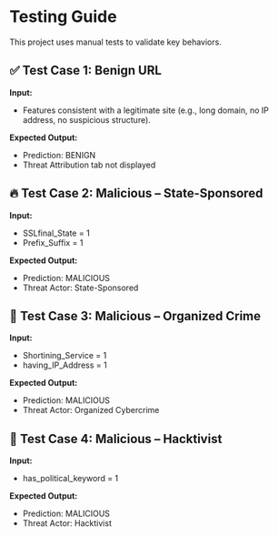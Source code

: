# Testing Guide

This project uses manual tests to validate key behaviors.

## ✅ Test Case 1: Benign URL

**Input:**
- Features consistent with a legitimate site (e.g., long domain, no IP address, no suspicious structure).

**Expected Output:**
- Prediction: BENIGN
- Threat Attribution tab not displayed

## 🔥 Test Case 2: Malicious – State-Sponsored

**Input:**
- SSLfinal_State = 1
- Prefix_Suffix = 1

**Expected Output:**
- Prediction: MALICIOUS
- Threat Actor: State-Sponsored

## 💸 Test Case 3: Malicious – Organized Crime

**Input:**
- Shortining_Service = 1
- having_IP_Address = 1

**Expected Output:**
- Prediction: MALICIOUS
- Threat Actor: Organized Cybercrime

## 🎯 Test Case 4: Malicious – Hacktivist

**Input:**
- has_political_keyword = 1

**Expected Output:**
- Prediction: MALICIOUS
- Threat Actor: Hacktivist
